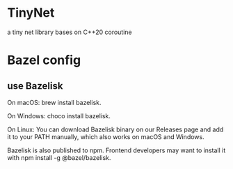 # TinyNet
a tiny net library bases on C++20 coroutine

# Bazel config

## use Bazelisk

On macOS: brew install bazelisk.

On Windows: choco install bazelisk.

On Linux: You can download Bazelisk binary on our Releases page and add it to your PATH manually, which also works on macOS and Windows.

Bazelisk is also published to npm. Frontend developers may want to install it with npm install -g @bazel/bazelisk.
